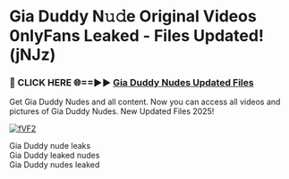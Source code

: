 # ﻿Gia Duddy N𝚞𝚍e Original Videos 0nlyFans Leaked - Files Updated! (jNJz)

### 🔴 CLICK HERE 🌐==►► [﻿Gia Duddy Nudes Updated Files](https://lkdvds.com/gia-duddy)

Get ﻿Gia Duddy Nudes and all content. Now you can access all videos and pictures of ﻿Gia Duddy Nudes. New Updated Files 2025!

[![fVF2](https://i.imgur.com/TnHtlc8.gif)](https://lkdvds.com/gia-duddy)

﻿Gia Duddy nude leaks<br>
﻿Gia Duddy leaked nudes<br>
﻿Gia Duddy nudes leaked